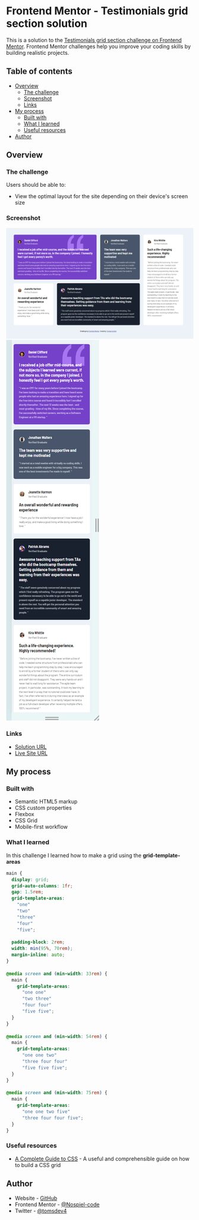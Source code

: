 # Frontend Mentor - Testimonials grid section solution

This is a solution to the [Testimonials grid section challenge on Frontend Mentor](https://www.frontendmentor.io/challenges/testimonials-grid-section-Nnw6J7Un7). Frontend Mentor challenges help you improve your coding skills by building realistic projects.

## Table of contents

- [Overview](#overview)
  - [The challenge](#the-challenge)
  - [Screenshot](#screenshot)
  - [Links](#links)
- [My process](#my-process)
  - [Built with](#built-with)
  - [What I learned](#what-i-learned)
  - [Useful resources](#useful-resources)
- [Author](#author)

## Overview

### The challenge

Users should be able to:

- View the optimal layout for the site depending on their device's screen size

### Screenshot

![](./images/desktop.PNG)
![](./images/mobile.PNG)

### Links

- [Solution URL](https://github.com/Nospiel-code/fm-testimonial-grid-section)
- [Live Site URL](https://your-live-site-url.com)

## My process

### Built with

- Semantic HTML5 markup
- CSS custom properties
- Flexbox
- CSS Grid
- Mobile-first workflow

### What I learned

In this challenge I learned how to make a grid using the **grid-template-areas**

```css
main {
  display: grid;
  grid-auto-columns: 1fr;
  gap: 1.5rem;
  grid-template-areas:
    "one"
    "two"
    "three"
    "four"
    "five";

  padding-block: 2rem;
  width: min(95%, 70rem);
  margin-inline: auto;
}

@media screen and (min-width: 33rem) {
  main {
    grid-template-areas:
      "one one"
      "two three"
      "four four"
      "five five";
  }
}

@media screen and (min-width: 54rem) {
  main {
    grid-template-areas:
      "one one two"
      "three four four"
      "five five five";
  }
}

@media screen and (min-width: 75rem) {
  main {
    grid-template-areas:
      "one one two five"
      "three four four five";
  }
}
```

### Useful resources

- [A Complete Guide to CSS](https://css-tricks.com/snippets/css/complete-guide-grid/) - A useful and comprehensible guide on how to build a CSS grid

## Author

- Website - [GitHub](https://github.com/Nospiel-code)
- Frontend Mentor - [@Nospiel-code](https://www.frontendmentor.io/profile/Nospiel-code)
- Twitter - [@tomsdev4](https://www.twitter.com/tomsdev4)
